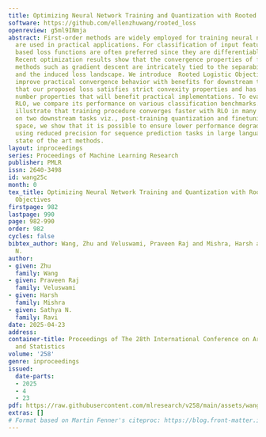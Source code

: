 ```yaml
---
title: Optimizing Neural Network Training and Quantization with Rooted Logistic Objectives
software: https://github.com/ellenzhuwang/rooted_loss
openreview: g5ml9INmja
abstract: First-order methods are widely employed for training neural networks that
  are used in practical applications. For classification of input features, Cross-Entropy
  based loss functions are often preferred since they are differentiable everywhere.
  Recent optimization results show that the convergence properties of first-order
  methods such as gradient descent are intricately tied to the separability of datasets
  and the induced loss landscape. We introduce  Rooted Logistic Objectives (RLO) to
  improve practical convergence behavior with benefits for downstream tasks. We show
  that our proposed loss satisfies strict convexity properties and has better condition
  number properties that will benefit practical implementations. To evaluate our proposed
  RLO, we compare its performance on various classification benchmarks. Our results
  illustrate that training procedure converges faster with RLO in many cases. Furthermore,
  on two downstream tasks viz., post-training quantization and finetuning on quantized
  space, we show that it is possible to ensure lower performance degradation while
  using reduced precision for sequence prediction tasks in large language models over
  state of the art methods.
layout: inproceedings
series: Proceedings of Machine Learning Research
publisher: PMLR
issn: 2640-3498
id: wang25c
month: 0
tex_title: Optimizing Neural Network Training and Quantization with Rooted Logistic
  Objectives
firstpage: 982
lastpage: 990
page: 982-990
order: 982
cycles: false
bibtex_author: Wang, Zhu and Veluswami, Praveen Raj and Mishra, Harsh and Ravi, Sathya
  N.
author:
- given: Zhu
  family: Wang
- given: Praveen Raj
  family: Veluswami
- given: Harsh
  family: Mishra
- given: Sathya N.
  family: Ravi
date: 2025-04-23
address:
container-title: Proceedings of The 28th International Conference on Artificial Intelligence
  and Statistics
volume: '258'
genre: inproceedings
issued:
  date-parts:
  - 2025
  - 4
  - 23
pdf: https://raw.githubusercontent.com/mlresearch/v258/main/assets/wang25c/wang25c.pdf
extras: []
# Format based on Martin Fenner's citeproc: https://blog.front-matter.io/posts/citeproc-yaml-for-bibliographies/
---
```

